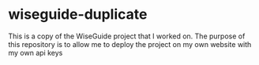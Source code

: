 # wiseguide-duplicate
This is a copy of the WiseGuide project that I worked on. The purpose of this repository is to allow me to deploy the project on my own website with my own api keys
